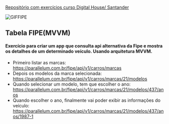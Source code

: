[Repositório com exercícios curso Digital House/ Santander](https://github.com/michelldossantos/projetosTestesDigitalHouse)

![GIFFIPE](https://user-images.githubusercontent.com/60993267/101428796-39e3eb00-38e0-11eb-8fa9-eb2d27e7cd8a.gif)

## Tabela FIPE(MVVM)
#### Exercício para criar um app que consulta api alternativa da Fipe e mostra os detalhes de um determinado veículo. Usando arquitetura MVVM.


* Primeiro listar as marcas: https://parallelum.com.br/fipe/api/v1/carros/marcas
* Depois os modelos da marca selecionada: https://parallelum.com.br/fipe/api/v1/carros/marcas/21/modelos  
* Quando selecionar um modelo, tem que escolher o ano: https://parallelum.com.br/fipe/api/v1/carros/marcas/21/modelos/437/anos
* Quando escolher o ano, finalmente vai poder exibir as informações do veículo: https://parallelum.com.br/fipe/api/v1/carros/marcas/21/modelos/437/anos/1987-1
